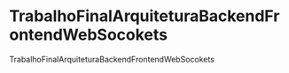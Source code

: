 # TrabalhoFinalArquiteturaBackendFrontendWebSocokets
TrabalhoFinalArquiteturaBackendFrontendWebSocokets
